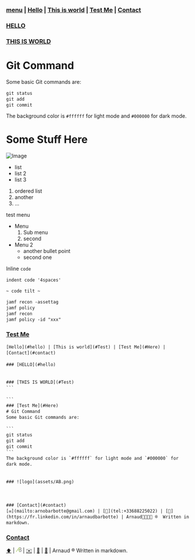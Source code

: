 <!--[Hello](#hello) | [This is world](#Test) | [Test Me](#Here) | [Contact](#contact)-->

### [menu](#menu) 	| [Hello](#hello) | [This is world](#Test) | [Test Me](#Here) | [Contact](#contact)

### [HELLO](#hello)


### [THIS IS WORLD](#Test)


# Git Command
Some basic Git commands are:

```
git status
git add
git commit
```
The background color is `#ffffff` for light mode and `#000000` for dark mode.

# Some Stuff Here
![Image](https://commonmark.org/help/images/favicon.png)

* list
* list 2 
* list 3

1. ordered list
2. another 
3. … 

test menu 

* Menu
  1. Sub menu
  2. second
* Menu 2 
  - another bullet point
  - second one


Inline `code`

    indent code '4spaces'
    
~~~
~ code tilt ~
~~~
```
jamf recon -assettag
jamf policy
jamf recon
jamf policy -id "xxx"
```

### [Test Me](#Here)
````
[Hello](#hello) | [This is world](#Test) | [Test Me](#Here) | [Contact](#contact)

### [HELLO](#hello)


### [THIS IS WORLD](#Test)
```

```
### [Test Me](#Here)
# Git Command
Some basic Git commands are:

```
git status
git add
git commit
```
The background color is `#ffffff` for light mode and `#000000` for dark mode.


### ![logo](assets/AB.png)



### [Contact](#contact)
[✉️](mailto:arnobarbotte@gmail.com) | [📱](tel:+33688225022) | [🔗](https://fr.linkedin.com/in/arnaudbarbotte) | Arnaud ®  Written in markdown.
````

### [Contact](#contact)
[⬆](#menu) | ![logo](assets/AB.png) | [✉️](mailto:arnobarbotte@gmail.com) | [📱](tel:+33688225022) | [🔗](https://fr.linkedin.com/in/arnaudbarbotte) | Arnaud ®  Written in markdown.


